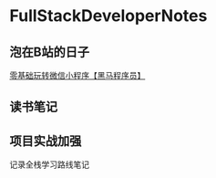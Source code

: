 # FullStackDeveloperNotes

## 泡在B站的日子

[零基础玩转微信小程序【黑马程序员】](https://www.bilibili.com/video/BV1nE41117BQ "鼠标悬停显示")
## 读书笔记

## 项目实战加强
记录全栈学习路线笔记
